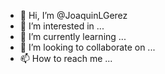 - 👋 Hi, I’m @JoaquinLGerez
- 👀 I’m interested in ...
- 🌱 I’m currently learning ...
- 💞️ I’m looking to collaborate on ...
- 📫 How to reach me ...

<!---
JoaquinLGerez/JoaquinLGerez is a ✨ special ✨ repository because its `README.md` (this file) appears on your GitHub profile.
You can click the Preview link to take a look at your changes.
--->
